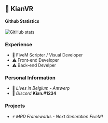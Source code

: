 ## 💼 KianVR


#### Github Statistics
![GitHub stats](https://github-readme-stats.vercel.app/api?username=KianVR&count_private=true&show_icons=true&theme=omni&include_all_commits=true)

### Experience
- 📝 FiveM Scripter / Visual Developer
- ⚠️ Front-end Developer
- ⚠️ Back-end Develper


### Personal Information
- 🏡 *Lives in Belgium - Antwerp*
- 👀 *Discord* **Kian.#1234**

### Projects
- ⚡️ *MRD Frameworks - Next Generation FiveM!*
